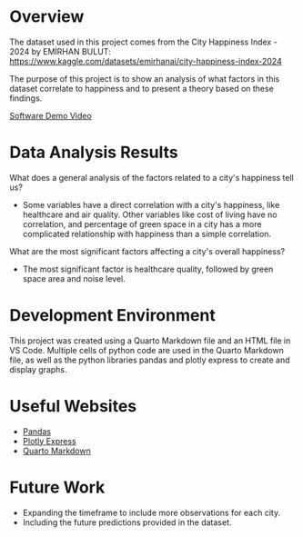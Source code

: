 # Overview

The dataset used in this project comes from the City Happiness Index - 2024 by EMİRHAN BULUT: https://www.kaggle.com/datasets/emirhanai/city-happiness-index-2024

The purpose of this project is to show an analysis of what factors in this dataset correlate to happiness and to present a theory based on these findings.

[Software Demo Video](https://youtu.be/wb8KdAeWlrU)

# Data Analysis Results

What does a general analysis of the factors related to a city's happiness tell us?

* Some variables have a direct correlation with a city's happiness, like healthcare and air quality. Other variables like cost of living have no correlation, and percentage of green space in a city has a more complicated relationship with happiness than a simple correlation.

What are the most significant factors affecting a city's overall happiness?

* The most significant factor is healthcare quality, followed by green space area and noise level.

# Development Environment

This project was created using a Quarto Markdown file and an HTML file in VS Code. Multiple cells of python code are used in the Quarto Markdown file, as well as the python libraries pandas and plotly express to create and display graphs.

# Useful Websites
* [Pandas](https://pandas.pydata.org/)
* [Plotly Express](https://plotly.com/python/plotly-express/)
* [Quarto Markdown](https://quarto.org/docs/authoring/markdown-basics.html)

# Future Work

* Expanding the timeframe to include more observations for each city.
* Including the future predictions provided in the dataset.